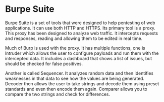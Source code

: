 # Burpe Suite

Burpe Suite is a set of tools that were designed to help pentesting of web applications.  It can use both HTTP and HTTPS.  Its primary tool is a proxy.  This proxy has been designed to analyze web traffic.  It intercepts requests and responses, reading and allowing them to be edited in real time.

Much of Burp is used with the proxy.  It has multiple functions, one is Intruder which allows the user to configure payloads and run them with the intercepted data. It includes a dashboard that shows a list of issues, but should be checked for false positives.

Another is called Sequencer. It analyzes random data and then identifies weaknesses in that data to see how the values are being generated.  Decoder then allows the user to take strings and decode them using preset standards and even then encode them again.  Comparer allows you to compare the two strings and check for differences.